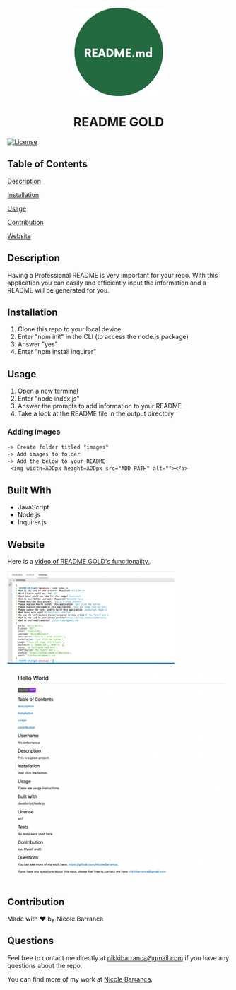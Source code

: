 
  <p align="center">
  <a href="https://github.com/NicoleBarranca/run-buddy" rel="noopener">
 <img width=200px height=200px src="./images/README.md.png" alt="Project logo"></a>
</p>

<h1 align="center">README GOLD</h1>

  [![License](https://img.shields.io/badge/License-MIT-green.svg)](https://opensource.org/licenses/MIT)
 

  ## Table of Contents
  [Description](#Description)

  [Installation](#Installation)

  [Usage](#Usage)

  [Contribution](#Contribution)

  [Website](#website)


  ## Description
  Having a Professional README is very important for your repo. With this application you can easily and efficiently input the information and a README will be generated for you. 
  
  ## Installation
  1. Clone this repo to your local device.
  2. Enter "npm init" in the CLI (to access the node.js package)
  3. Answer "yes"
  4. Enter "npm install inquirer"

  ## Usage
  1. Open a new terminal
  2. Enter "node index.js"
  3. Answer the prompts to add information to your README
  4. Take a look at the README file in the output directory

  ### Adding Images

  ```
  -> Create folder titled "images"
  -> Add images to folder
  -> Add the below to your README:
   <img width=ADDpx height=ADDpx src="ADD PATH" alt=""></a>

  ```
  
  ## Built With
  - JavaScript
  - Node.js
  - Inquirer.js


## Website

Here is a [video of README GOLD's functionality.](https://watch.screencastify.com/v/pfC2fSnMFnsfPhQJM44n).

 <img width=378px height=209px src="./images/RMT.png" alt="Terminal with added data"></a>

   <img width=493px height=477px src="./images/RM.png" alt="Generated README"></a>


## Contribution
Made with ❤️ by Nicole Barranca


## Questions

Feel free to contact me directly at nikkibarranca@gmail.com if you have any questions about the repo. 

You can find more of my work at [Nicole Barranca](https://github.com/NicoleBarranca).
